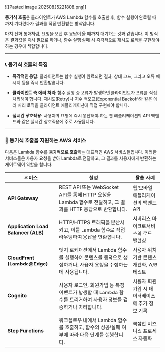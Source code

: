 
![[Pasted image 20250825221808.png]]


**동기식 호출**은 클라이언트가 AWS Lambda 함수를 호출한 후, 함수 실행이 완료될 때까지 기다렸다가 결과를 직접 반환받는 방식입니다. 

마치 전화 통화처럼, 요청을 보낸 후 응답이 올 때까지 대기하는 것과 같습니다. 이 방식은 결과값을 즉시 필요로 하거나, 함수 실행 실패 시 즉각적으로 재시도 로직을 구현해야 하는 경우에 적합합니다.

---

### 📞 동기식 호출의 특징

- **즉각적인 응답**: 클라이언트는 함수 실행이 완료되면 결과, 상태 코드, 그리고 오류 메시지 등을 즉시 반환받습니다.
    
- **클라이언트 측 에러 처리**: 함수 실행 중 오류가 발생하면 클라이언트가 오류를 직접 처리해야 합니다. 재시도(Retry)나 지수 백오프(Exponential Backoff)와 같은 에러 처리 로직을 클라이언트 애플리케이션에 직접 구현해야 합니다.
    
- **실시간 상호작용**: 사용자의 요청에 즉시 응답해야 하는 웹 애플리케이션의 API 백엔드와 같은 실시간 상호작용에 주로 사용됩니다.

---

### 🤝 동기식 호출을 지원하는 AWS 서비스

다음은 Lambda 함수를 **동기적으로 호출**하는 대표적인 AWS 서비스들입니다. 이러한 서비스들은 사용자 요청을 받아 Lambda로 전달하고, 그 결과를 사용자에게 반환하는 게이트웨이 역할을 합니다.

| 서비스                                 | 설명                                                                             | 활용 사례                       |
| ----------------------------------- | ------------------------------------------------------------------------------ | --------------------------- |
| **API Gateway**                     | REST API 또는 WebSocket API를 통해 HTTP 요청을 Lambda 함수로 전달하고, 그 결과를 HTTP 응답으로 반환합니다. | 웹/모바일 애플리케이션의 백엔드 API       |
| **Application Load Balancer (ALB)** | HTTP/HTTPS 트래픽을 분산시키고, 이를 Lambda 함수로 직접 라우팅하여 응답을 반환합니다.                       | 서버리스 마이크로서비스의 로드 밸런싱        |
| **CloudFront (Lambda@Edge)**        | 엣지 로케이션에서 Lambda 함수를 실행하여 콘텐츠를 동적으로 생성하거나, 사용자 요청을 수정하는 데 사용됩니다.               | 사용자 위치 기반 콘텐츠 개인화, A/B 테스트  |
| **Cognito**                         | 사용자 로그인, 회원가입 등 특정 이벤트가 발생할 때 Lambda 함수를 트리거하여 사용자 정보를 검증하거나 처리합니다.            | 사용자 회원가입 시 데이터베이스에 추가 정보 기록 |
| **Step Functions**                  | 워크플로우 내에서 Lambda 함수를 호출하고, 함수의 성공/실패 여부에 따라 다음 단계를 실행합니다.                      | 복잡한 비즈니스 프로세스 자동화           |
